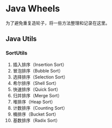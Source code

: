 # Java Wheels
为了避免重复造轮子，将一些方法整理和记录在这里。

## Java Utils

### SortUtils
1. 插入排序（Insertion Sort）
2. 冒泡排序（Bubble Sort）
3. 选择排序（Selection Sort）
4. 希尔排序（Shell Sort）
5. 快速排序（Quick Sort）
6. 归并排序（Merge Sort）
7. 堆排序（Heap Sort）
8. 计数排序（Counting Sort）
9. 桶排序（Bucket Sort）
10. 基数排序（Radix Sort）
